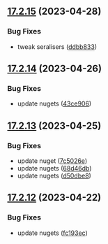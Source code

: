 ## [17.2.15](https://github.com/phandcock/GrampsView/compare/v17.2.14...v17.2.15) (2023-04-28)


### Bug Fixes

* tweak seralisers ([ddbb833](https://github.com/phandcock/GrampsView/commit/ddbb8333bfe64bbb339b91acafab74e9986184ed))



## [17.2.14](https://github.com/phandcock/GrampsView/compare/v17.2.13...v17.2.14) (2023-04-26)


### Bug Fixes

* update nugets ([43ce906](https://github.com/phandcock/GrampsView/commit/43ce90642ceea6d47ec3122a858a7ca85e2990dc))



## [17.2.13](https://github.com/phandcock/GrampsView/compare/v17.2.12...v17.2.13) (2023-04-25)


### Bug Fixes

* update nuget ([7c5026e](https://github.com/phandcock/GrampsView/commit/7c5026e3f82534b25e1de2affc8c2cd0870c64de))
* update nugets ([68d46db](https://github.com/phandcock/GrampsView/commit/68d46dbdff6337f4ead7ac6d07913b4b25df638a))
* update nugets ([d50dbe8](https://github.com/phandcock/GrampsView/commit/d50dbe852d732ee1b7fcaf6c93f3a409c8a468fb))



## [17.2.12](https://github.com/phandcock/GrampsView/compare/v17.2.11...v17.2.12) (2023-04-22)


### Bug Fixes

* update nugets ([fc193ec](https://github.com/phandcock/GrampsView/commit/fc193ec5b018b41c9daa594a1a2ff8d7cbb568aa))



